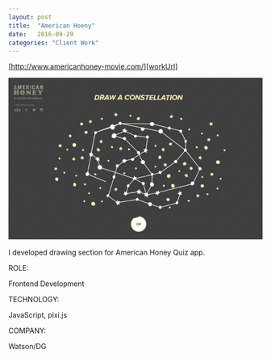 ```yaml
---
layout: post
title:  "American Hoeny"
date:   2016-09-29
categories: "Client Work"
---
```

[http://www.americanhoney-movie.com/][workUrl]

[![img0](/images/2016/american-honey/img01.jpg)][workUrl]

I developed drawing section for American Honey Quiz app.
 <div class="m-margin"></div>

<div class="post-category">
<p class="post-title">ROLE:</p>
<p class="post-value">Frontend Development</p>
</div>


<div class="post-category">
<p class="post-title">TECHNOLOGY:</p>
<p class="post-value">JavaScript, pixi.js</p>
</div>


<div class="post-category">
<p class="post-title">COMPANY:</p>
<p class="post-value">Watson/DG</p>
</div>


[workUrl]: http://www.americanhoney-movie.com/